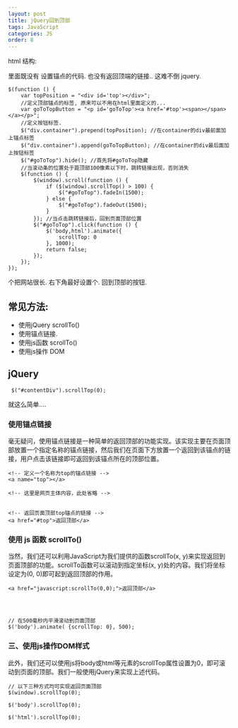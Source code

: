 ```yaml
---
layout: post
title: jQuery回到顶部
tags: JavaScript
categories: JS
order: 8
---
```



html 结构: 
	<div class="container">
	    <div class="content"></div>
	</div>


里面既没有 设置锚点的代码.
也没有返回顶端的链接..
这难不倒 jquery.

	$(function () {
	    var topPosition = "<div id='top'></div>"; 
	    //定义顶部锚点的标签, 原来可以不用在html里面定义的...
	    var goToTopButton = "<p id='goToTop'><a href='#top'><span></span></a></p>"; 
	    //定义按钮标签.
	    $("div.container").prepend(topPosition); //在container的div最前面加上锚点标签
	    $("div.container").append(goToTopButton); //在container的div最后面加上按钮标签
	    $("#goToTop").hide(); //首先将#goToTop隐藏
	    //当滚动条的位置处于距顶部100像素以下时，跳转链接出现，否则消失
	    $(function () {
	        $(window).scroll(function () {
	            if ($(window).scrollTop() > 100) {
	                $("#goToTop").fadeIn(1500);
	            } else {
	                $("#goToTop").fadeOut(1500);
	            }
	        }); //当点击跳转链接后，回到页面顶部位置
	        $("#goToTop").click(function () {
	            $('body,html').animate({
	                scrollTop: 0
	            }, 1000);
	            return false;
	        });
	    });
	});








个把网站很长.  右下角最好设置个. 回到顶部的按钮.


## 常见方法:

- 使用jQuery scrollTo()
- 使用锚点链接.
- 使用js函数 scrollTo()
- 使用js操作 DOM



## jQuery

	 $("#contentDiv").scrollTop(0);



就这么简单....




### 使用锚点链接

毫无疑问，使用锚点链接是一种简单的返回顶部的功能实现。该实现主要在页面顶部放置一个指定名称的锚点链接，然后我们在页面下方放置一个返回到该锚点的链接，用户点击该链接即可返回到该锚点所在的顶部位置。

	<!-- 定义一个名称为top的锚点链接 -->
	<a name="top"></a>
	
	<!-- 这里是网页主体内容，此处省略 -->
	
	
	<!-- 返回页面顶部top锚点的链接 -->
	<a href="#top">返回顶部</a>





### 使用 js 函数 scrollTo()

当然，我们还可以利用JavaScript为我们提供的函数scrollTo(x, y)来实现返回到页面顶部的功能。scrollTo函数可以滚动到指定坐标(x, y)处的内容。我们将坐标设定为(0, 0)即可起到返回顶部的作用。


	<a href="javascript:scrollTo(0,0);">返回顶部</a>




	// 在500毫秒内平滑滚动到页面顶部
	$('body').animate( {scrollTop: 0}, 500);





### 三、使用js操作DOM样式
  
此外，我们还可以使用js将body或html等元素的scrollTop属性设置为0，即可滚动到页面的顶部。我们一般使用jQuery来实现上述代码。




	// 以下三种方式均可实现返回页面顶部
	$(window).scrollTop(0);
	
	$('body').scrollTop(0);
	
	$('html').scrollTop(0);



























